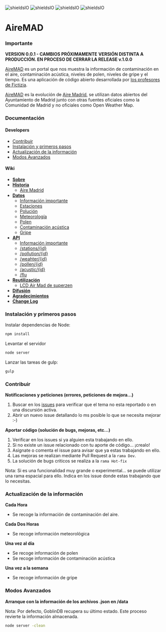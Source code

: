 ![shieldsIO](https://img.shields.io/github/issues/Fictizia/aireMAD.svg)
![shieldsIO](https://img.shields.io/github/release/Fictizia/aireMAD.svg)
![shieldsIO](https://img.shields.io/github/license/Fictizia/aireMAD.svg)
![shieldsIO](https://img.shields.io/david/Fictizia/aireMAD.svg)

# AireMAD

### Importante
**VERSION 0.0.1 - CAMBIOS PRÓXIMAMENTE**
**VERSIÓN DISTINTA A PRODUCCIÓN. EN PROCESO DE CERRAR LA RELEASE v.1.0.0**

[AireMAD](http://airemad.com/) es un portal que nos muestra la información de contaminación en el aire, contaminación acústica, niveles de polen, niveles de gripe y el tiempo. Es una aplicación de código abierto desarrollada por [los profesores de Fictizia](http://www.fictizia.com/).

[AireMAD](http://airemad.com/) es la evolución de [Aire Madrid](https://github.com/UlisesGascon/Aire-Madrid), se utilizan datos abiertos del Ayuntamiento de Madrid junto con otras fuentes oficiales como la Comunidad de Madrid y no oficiales como Open Weather Map.

### Documentación

#### Developers

- [Contribuir](https://github.com/Fictizia/aireMAD/blob/angular/README.md#contribuir)
- [Instalación y primeros pasos](https://github.com/Fictizia/aireMAD/tree/angular#instalación-y-primeros-pasos)
- [Actualización de la información](https://github.com/Fictizia/aireMAD/tree/angular#actualización-de-la-información)
- [Modos Avanzados](https://github.com/Fictizia/aireMAD/tree/angular#modos-avanzados)

#### Wiki

- **[Sobre](https://github.com/Fictizia/aireMAD/wiki/Sobre)**
- **[Historia](https://github.com/Fictizia/aireMAD/wiki/Historia)**
  - [Aire Madrid](https://github.com/Fictizia/aireMAD/wiki/Historia#historia-de-aire-madrid)
- **[Datos](https://github.com/Fictizia/aireMAD/wiki/Datos)**
  - [Información importante](https://github.com/Fictizia/aireMAD/wiki/Datos#informaci%C3%B3n-importante)
  - [Estaciones](https://github.com/Fictizia/aireMAD/wiki/Datos#estaciones)
  - [Polución](https://github.com/Fictizia/aireMAD/wiki/Datos#poluci%C3%B3n)
  - [Meteorología](https://github.com/Fictizia/aireMAD/wiki/Datos#meteorolog%C3%ADa)
  - [Polen](https://github.com/Fictizia/aireMAD/wiki/Datos#polen)
  - [Contaminación acústica](https://github.com/Fictizia/aireMAD/wiki/Datos#contaminaci%C3%B3n-ac%C3%BAstica)
  - [Gripe](https://github.com/Fictizia/aireMAD/wiki/Datos#gripe)
- **[API](https://github.com/Fictizia/aireMAD/wiki/API)**
  - [Información importante](https://github.com/Fictizia/aireMAD/wiki/API#informaci%C3%B3n-importante)
  - [/stations/{id}](https://github.com/Fictizia/aireMAD/wiki/API#stationsid)
  - [/pollution/{id}](https://github.com/Fictizia/aireMAD/wiki/API#pollutionid)
  - [/weahter/{id}](https://github.com/Fictizia/aireMAD/wiki/API#weatherid)
  - [/pollen/{id}](https://github.com/Fictizia/aireMAD/wiki/API#pollenid)
  - [/acustic/{id}](https://github.com/Fictizia/aireMAD/wiki/API#acusticid)
  - [/flu](https://github.com/Fictizia/aireMAD/wiki/API#flu)
- **[Reutilización](https://github.com/Fictizia/aireMAD/wiki/Reutilización)**
  - [LCD Air Mad de superzen](https://github.com/Fictizia/aireMAD/wiki/Reutilización#lcd-air-mad)
- **[Difusión](https://github.com/Fictizia/aireMAD/wiki/Difusión)**
- **[Agradecimientos](https://github.com/Fictizia/aireMAD/wiki/Agradecimientos)**
- **[Change Log](https://github.com/Fictizia/aireMAD/wiki/Changelog)**



### Instalación y primeros pasos

Instalar dependencias de Node:

```bash
npm install
```

Levantar el servidor

```bash
node server
```


Lanzar las tareas de gulp:

```bash
gulp
```

### Contribuir

**Notificaciones y peticiones (errores, peticiones de mejora...)**

1. Buscar en los [issues]() para verificar que el tema no esta reportado o en una discursión activa.
2. Abrir un nuevo issue detallando lo ms posible lo que se necesita mejorar :-)


**Aportar código (solución de bugs, mejoras, etc...)**

1. Verificar en los issues si ya alguien esta trabajando en ello.
2. Si no existe un issue relacionado con tu aporte de código... ¡crealo!
3. Asignate o comenta el issue para avisar que ya estas trabajando en ello.
4. Las mejoras se realizan mediante Pull Request a la `rama Dev`.
5. La solución de bugs criticos se realiza a la `rama Hot-fix`

Nota: Si es una funcionalidad muy grande o experimental... se puede utilizar una rama espacial para ello. Indica en los issue donde estas trabajando que lo necesitas.

### Actualización de la información

**Cada Hora**
- Se recoge la información de contaminación del aire.

**Cada Dos Horas**
- Se recoge información meteorológica

**Una vez al día**
- Se recoge información de polen
- Se recoge información de contaminación acústica

**Una vez a la semana**
- Se recoge información de gripe


### Modos Avanzados

**Arranque con la información de los archivos .json en /data**

Nota: Por defecto, GoblinDB recupera su último estado. Este proceso revierte la información almacenada.

```bash
node server -clean
```
